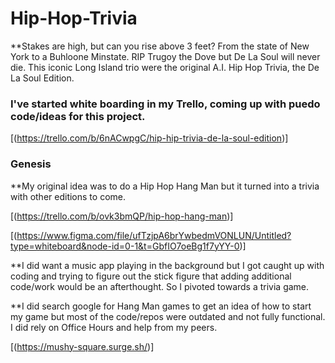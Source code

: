 # Hip-Hop-Trivia

**Stakes are high, but can you rise above 3 feet? From the state of New York to a Buhloone Minstate. RIP Trugoy the Dove but De La Soul will never die. This iconic Long Island trio were the original A.I. Hip Hop Trivia, the De La Soul Edition.

### I've started white boarding in my Trello, coming up with puedo code/ideas for this project. 


[(https://trello.com/b/6nACwpgC/hip-hip-trivia-de-la-soul-edition)]

### Genesis

**My original idea was to do a Hip Hop Hang Man but it turned into a trivia with other editions to come. 


[(https://trello.com/b/ovk3bmQP/hip-hop-hang-man)]

[(https://www.figma.com/file/ufTzjpA6brYwbedmVONLUN/Untitled?type=whiteboard&node-id=0-1&t=GbfIO7oeBg1f7yYY-0)]


**I did want a music app playing in the background but I got caught up with coding and trying to figure out the stick figure that adding additional code/work would be an afterthought. So I pivoted towards a trivia game. 

**I did search google for Hang Man games to get an idea of how to start my game but most of the code/repos were outdated and not fully functional. I did rely on Office Hours and help from my peers. 


[(https://mushy-square.surge.sh/)]


